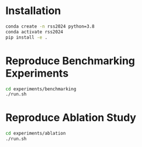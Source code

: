 # Installation

```bash
conda create -n rss2024 python=3.8
conda activate rss2024
pip install -e .
```

# Reproduce Benchmarking Experiments

```bash
cd experiments/benchmarking
./run.sh
```

# Reproduce Ablation Study

```bash
cd experiments/ablation
./run.sh
```
